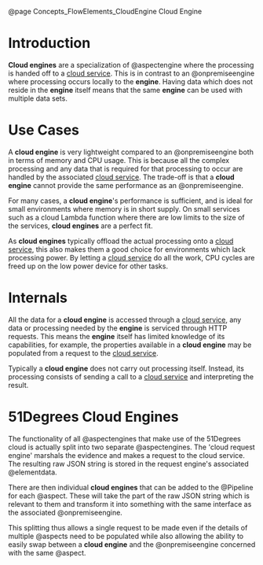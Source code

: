 @page Concepts_FlowElements_CloudEngine Cloud Engine

# Introduction

**Cloud engines** are a specialization of @aspectengine where the processing is handed off to a
[cloud service](@term{CloudService}). This is in contrast to an @onpremiseengine where processing 
occurs locally to the **engine**. Having data which does not reside
in the **engine** itself means that the same **engine** can be used with multiple data sets.

# Use Cases

A **cloud engine** is very lightweight compared to an @onpremiseengine both in terms of memory and CPU usage.
This is because all the complex processing and any data that is required for that processing to occur are handled
by the associated [cloud service](@term{CloudService}). The trade-off is that a **cloud engine**
cannot provide the same performance as an @onpremiseengine.

For many cases, a **cloud engine**'s performance is sufficient, and is ideal for small environments where
memory is in short supply. On small services such as a cloud Lambda function where there are low limits to the size of
the services, **cloud engines** are a perfect fit.

As **cloud engines** typically offload the actual processing onto a [cloud service](@term{CloudService}), this
also makes them a good choice for environments which lack processing power. By letting a
[cloud service](@term{CloudService}) do all the work, CPU cycles are freed up on the low power device for other
tasks.

# Internals

All the data for a **cloud engine** is accessed through a [cloud service](@term{CloudService}), any data
or processing needed by the **engine** is serviced through HTTP requests. This means the **engine** itself
has limited knowledge of its capabilities, for example, the properties available in a **cloud engine** may be
populated from a request to the [cloud service](@term{CloudService}).

Typically a **cloud engine** does not carry out processing itself. Instead, its processing consists of sending
a call to a [cloud service](@term{CloudService}) and interpreting the result.

# 51Degrees Cloud Engines

The functionality of all @aspectengines that make use of the 51Degrees cloud is actually split into two 
separate @aspectengines.
The 'cloud request engine' marshals the evidence and makes a request to the cloud service. The resulting
raw JSON string is stored in the request engine's associated @elementdata.

There are then individual **cloud engines** that can be added to the @Pipeline for each @aspect. These will take
the part of the raw JSON string which is relevant to them and transform it into something with the same interface
as the associated @onpremiseengine.

This splitting thus allows a single request to be made even if the details of multiple @aspects need to be 
populated while also allowing the ability to easily swap between a **cloud engine** and the @onpremiseengine 
concerned with the same @aspect.
